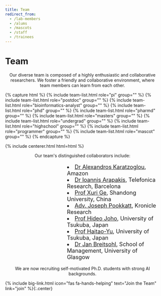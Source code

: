```yaml
---
title: Team
redirect_from:
  - /lab-members
  - /alums
  - /mascots
  - /staff
  - /trainees
---
```


# <i class="fas fa-users"></i>Team

<p style="text-align: center;">
Our diverse team is composed of a highly enthusiastic and collaborative researchers. We foster a friendly and collaborative environment, where team members can learn from each other.
</p>

{% capture html %}
{% include team-list.html role="pi" group="" %}
{% include team-list.html role="postdoc" group="" %}
{% include team-list.html role="bioinformatics-analyst" group="" %}
{% include team-list.html role="phd" group="" %}
{% include team-list.html role="pharmd" group="" %}
{% include team-list.html role="masters" group="" %}
{% include team-list.html role="undergrad" group="" %}
{% include team-list.html role="highschool" group="" %}
{% include team-list.html role="programmer" group="" %}
{% include team-list.html role="mascot" group="" %}
{% endcapture %}

{% include centerer.html html=html %}
<p style="text-align: center;">
Our team's distinguished collaborators include:
    <ul style="list-style-position: inside; padding: 0; text-align: left;font-size:18px">
        <li style="padding-left: 40%;">
            <a href="https://alexiskz.wordpress.com/" target="_blank">Dr Alexandros Karatzoglou</a>, Amazon
        </li>
        <li style="padding-left: 40%;">
            <a href="https://iarapakis.github.io/" target="_blank">Dr Ioannis Arapakis</a>, Telefonica Research, Barcelona
        </li>
        <li style="padding-left: 40%;">
            <a href="https://xurige1995.github.io/" target="_blank">Prof Xuri Ge</a>, Shandong University, China
        </li>
        <li style="padding-left: 40%;">
            <a href="https://www.kronicle.in/" target="_blank">Adv. Joseph Pookkatt</a>, Kronicle Research
        </li>
        <li style="padding-left: 40%;">
            <a href="https://joholab.slis.tsukuba.ac.jp/" target="_blank">Prof Hideo Joho</a>, University of Tsukuba, Japan
        </li>
        <li style="padding-left: 40%;">
            <a href="https://ii-research-yu.github.io/" target="_blank">Prof Haitao-Yu</a>, University of Tsukuba, Japan
        </li>
        <li style="padding-left: 40%;">
            <a href="https://www.linkedin.com/in/jan-breitsohl-34807226/" target="_blank">Dr Jan Breitsohl</a>, School of Management, University of Glasgow
        </li>
    </ul>
</p>

<!-- section break -->
<p style="text-align: center;">
We are now recruiting self-motivated Ph.D. students with strong AI backgrounds.
</p>
{%
  include big-link.html
  icon="fas fa-hands-helping"
  text="Join the Team"
  link="join"
%}{:.center}


<!-- section break -->





<!-- section break -->
<!-- 
{%
  include figure.html
  image="images/team/group.jpg"
  caption="Mangul Lab Research Group"
  width="100%" 
%} -->
